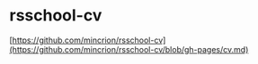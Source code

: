 # rsschool-cv
[https://github.com/mincrion/rsschool-cv](https://github.com/mincrion/rsschool-cv/blob/gh-pages/cv.md)
